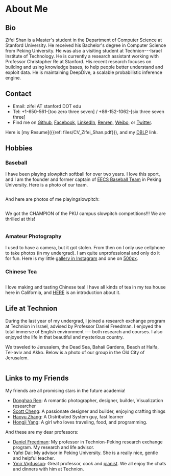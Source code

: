 About Me
====

Bio
----

Zifei Shan is a Master's student in the Department of Computer Science
at Stanford University. He received his Bachelor's degree in Computer
Science from Peking University. He was also a visiting student at
Technion---Israel Institute of Technology. He is currently a research
assistant working with Professor Christopher Re at Stanford. His
recent research focuses on building and using knowledge bases, to help
people better understand and exploit data. He is maintaining DeepDive,
a scalable probabilistic inference engine.

Contact
----

* Email: zifei AT stanford DOT edu
* Tel: +1-650-561-[too zero three seven] / +86-152-1062-[six three seven three] 
* Find me on 
  [Github](https://github.com/zifeishan), 
  [Facebook](https://www.facebook.com/zifei.shan),
  [LinkedIn](http://www.linkedin.com/pub/zifei-shan/5a/555/6),
  [Renren](http://www.renren.com/258061142), 
  [Weibo](http://www.weibo.com/u/1676198360), 
  or [Twitter](https://twitter.com/zifeishan).


Here is [my Resume]({{ref: files/CV_Zifei_Shan.pdf}}), and my [DBLP](http://www.informatik.uni-trier.de/~ley/pers/hd/s/Shan:Zifei.html) link.

<!-- 
My Strength Set
----

These strengths of mine are explored by [Gallup StrengthQuest](http://www.strengthsquest.com/home.aspx). Not necessarily accurate, just for a quick reference about me.

- **Includer:** accepting of others.
- **Individualization:** intrigued with the unique qualities of each person.
- **Maximizer:** seek to transform something strong into something superb.
- **Focus:** prioritize, then act.
- **Futuristic:** inspired by the future and what could be.
 -->


Hobbies
----

<!-- ### Baseball -->

<h3 id="baseball">Baseball</h3>

I have been playing slowpitch softball for over two years. I love this sport, and I am the founder and former captain of [EECS Baseball Team](http://page.renren.com/601017046) in Peking University. Here is a photo of our team.

<div class="row">
  <div class="col-md-6 col-md-offset-3">
    <div class="col-md-12">
      <div class="thumbnail" style="max-width: 100%;">
        <a href="/images/eecsbaseball.jpg">
          <img class="" title="" src="/images/eecsbaseball_small.jpg" />
        </a>
      </div>
    </div>
  </div>
</div>

And here are photos of me playingslowpitch:

<div class="row">
  <div class="col-md-10 col-md-offset-1">
    <div class="col-md-4">
      <div class="thumbnail">
        <img class="" title="" src="/images/me_baseball.jpg" />
      </div>
    </div>
    <div class="col-md-4">
      <div class="thumbnail">
        <img class="" title="" src="/images/me-pitch.jpg" />
      </div>
    </div>
    <div class="col-md-4">
      <div class="thumbnail">
        <img class="" title="" src="/images/me-bat.jpg" />
      </div>
    </div>
  </div>
</div>

We got the CHAMPION of the PKU campus slowpitch competitions!!! We are thrilled at this!


<div class="row">
  <div class="col-md-10 col-md-offset-1">
    <div class="col-md-6">
      <div class="thumbnail" style="max-width: 438px;">
        <a href="/images/eecsbaseball-caps.jpg">
          <img class="" title="" src="/images/eecsbaseball-caps-small.jpg" />
        </a>
      </div>
    </div>
    <div class="col-md-6">
      <div class="thumbnail" style="max-width: 438px;">
        <a href="/images/eecsbaseball-champion.jpg">
          <img class="" title="" src="/images/eecsbaseball-champion-small.jpg" />
        </a>
      </div>
    </div>
  </div>
</div>

<!-- 
![image]({{ref:images/me_baseball.jpg}}) -->

### Amateur Photography

I used to have a camera, but it got stolen. From then on I only use cellphone to take photos (in my undergrad). I am quite unprofessional and only do it for fun. Here is my little [gallery in Instagram](http://instagram.com/zifeishan) and one on [500px](https://500px.com/ZifeiShan).

### Chinese Tea

<div class="row">
<div class="thumbnail col-md-6 col-md-offset-3" style="max-width: 100%;">
  <a href="/2013/09/14/my-tea-house/">
    <img class="" title="" src="/images/tea/teahouse.jpg" />
  </a>
</div>
</div>

I love making and tasting Chinese tea! I have all kinds of tea in my tea house here in California, and [HERE]({{ref:2013/09/14/my-tea-house/}}) is an introduction about it.


<h2 id="technion">
Life at Technion
</h2>

During the last year of my undergrad, I joined a research exchange program at Technion in Israel, advised
by Professor Daniel Freedman. 
I enjoyed the total immerse of English environment --- both research and courses. I also enjoyed the life in that beautiful and mysterious country.

We traveled to Jerusalem, the Dead Sea, Bahaii Gardens, Beach at Haifa, Tel-aviv and Akko. Below is a photo of our group in the Old City of Jerusalem.

<div class="row">
  <div class="col-md-8 col-md-offset-2">
    <div class="col-md-12">
      <div class="thumbnail" style="max-width: 100%;">
        <img class="" title="" src="/images/techpkugroup.jpg" />
      </div>
    </div>
  </div>
</div>


Links to my Friends
----

My friends are all promising stars in the future academia!

* [Donghao Ren](http://donghaoren.org/): A romantic photographer, designer, builder, Visualization researcher
* [Scott Cheng](http://scottcheng.com/): A passionate designer and builder, enjoying crafting things
* [Haoyu Zhang](http://www.haoyuzhang.org/): A Distributed System guy, fast learner
* [Hongji Yang](http://www.yanghongji.com/): A girl who loves traveling, food, and programming.

And these are my dear professors:

* [Daniel Freedman](http://www.danielfreedman.org/): My professor in Technion-Peking research exchange program. My research and life advisor.
* Yafei Dai: My advisor in Peking University. She is a really nice, gentle and helpful teacher.
* [Ymir Vigfusson](http://www.ymsir.com/): Great professor, cook and [pianist](http://www.ymsir.com/?p=music). We all enjoy the chats and dinners with him at Technion.
